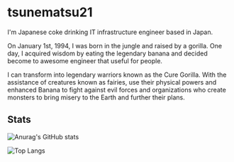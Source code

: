 # tsunematsu21
I'm Japanese coke drinking IT infrastructure engineer based in Japan.

On January 1st, 1994, I was born in the jungle and raised by a gorilla.
One day, I acquired wisdom by eating the legendary banana and decided become to awesome engineer that useful for people.

I can transform into legendary warriors known as the Cure Gorilla. With the assistance of creatures known as fairies, use their physical powers and enhanced Banana to fight against evil forces and organizations who create monsters to bring misery to the Earth and further their plans.

## Stats

![Anurag's GitHub stats](https://github-readme-stats.vercel.app/api?username=tsunematsu21&include_all_commits=true&bg_color=30,e96443,904e95&title_color=fff&text_color=fff)

![Top Langs](https://github-readme-stats.vercel.app/api/top-langs/?username=tsunematsu21&langs_count=10&layout=compact)

<!--
**tsunematsu21/tsunematsu21** is a ✨ _special_ ✨ repository because its `README.md` (this file) appears on your GitHub profile.

Here are some ideas to get you started:

- 🔭 I’m currently working on ...
- 🌱 I’m currently learning ...
- 👯 I’m looking to collaborate on ...
- 🤔 I’m looking for help with ...
- 💬 Ask me about ...
- 📫 How to reach me: ...
- 😄 Pronouns: ...
- ⚡ Fun fact: ...
-->
